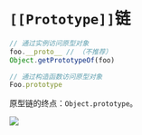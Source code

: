 # `[[Prototype]]`链

```js
// 通过实例访问原型对象
foo.__proto__ // （不推荐）
Object.getPrototypeOf(foo)

// 通过构造函数访问原型对象
Foo.prototype
```

原型链的终点：`Object.prototype`。

![](/skill-blog/img/0016.jpg)

